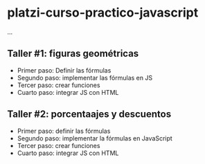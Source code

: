 # platzi-curso-practico-javascript

...

## Taller #1: figuras geométricas

- Primer paso: Definir las fórmulas
- Segundo paso: implementar las fórmulas en JS
- Tercer paso: crear funciones
- Cuarto paso: integrar JS con HTML

## Taller #2: porcentaajes y descuentos

- Primer paso: definir las fórmulas
- Segundo paso: implementar la fórmulas en JavaScript
- Tercer paso: crear funciones
- Cuarto paso: integrar JS con HTML
